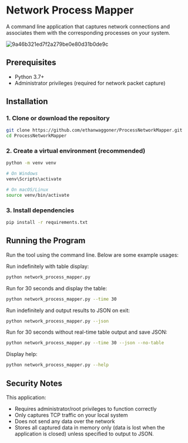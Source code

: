 # Network Process Mapper

A command line application that captures network connections and associates them with the corresponding processes on your system.

![9a46b321ed7f2a279be0e80d31b0de9c](https://github.com/user-attachments/assets/1fa33a75-31f9-4bad-869f-a607dc21dfce)


## Prerequisites

- Python 3.7+
- Administrator privileges (required for network packet capture)

## Installation

### 1. Clone or download the repository

```bash
git clone https://github.com/ethanwaggoner/ProcessNetworkMapper.git
cd ProcessNetworkMapper
```

### 2. Create a virtual environment (recommended)

```bash
python -m venv venv

# On Windows
venv\Scripts\activate

# On macOS/Linux
source venv/bin/activate
```

### 3. Install dependencies

```bash
pip install -r requirements.txt
```

## Running the Program

Run the tool using the command line. Below are some example usages:

Run indefinitely with table display:

```bash
python network_process_mapper.py
```

Run for 30 seconds and display the table:

```bash
python network_process_mapper.py --time 30
```

Run indefinitely and output results to JSON on exit:

```bash
python network_process_mapper.py --json
```

Run for 30 seconds without real-time table output and save JSON:

```bash
python network_process_mapper.py --time 30 --json --no-table
```

Display help:
```bash
python network_process_mapper.py --help
```

## Security Notes

This application:
- Requires administrator/root privileges to function correctly
- Only captures TCP traffic on your local system
- Does not send any data over the network
- Stores all captured data in memory only (data is lost when the application is closed) unless specified to output to JSON.
